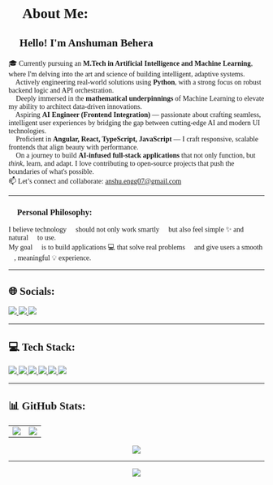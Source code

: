 <!-- Set Comic Sans font globally -->
<div style="font-family: 'Comic Sans MS', cursive;">

# 💫 About Me:
## 👋 Hello! I'm Anshuman Behera  
🎓 Currently pursuing an **M.Tech in Artificial Intelligence and Machine Learning**, where I'm delving into the art and science of building intelligent, adaptive systems.  
🔭 Actively engineering real-world solutions using **Python**, with a strong focus on robust backend logic and API orchestration.  
🌱 Deeply immersed in the **mathematical underpinnings** of Machine Learning to elevate my ability to architect data-driven innovations.  
🧩 Aspiring **AI Engineer (Frontend Integration)** — passionate about crafting seamless, intelligent user experiences by bridging the gap between cutting-edge AI and modern UI technologies.  
💬 Proficient in **Angular, React, TypeScript, JavaScript** — I craft responsive, scalable frontends that align beauty with performance.  
🚀 On a journey to build **AI-infused full-stack applications** that not only function, but *think*, learn, and adapt. I love contributing to open-source projects that push the boundaries of what's possible.  
📫 Let’s connect and collaborate: [anshu.engg07@gmail.com](mailto:anshu.engg07@gmail.com)  

---

### 🧠 Personal Philosophy:
I believe technology 🤖 should not only work smartly 🧠 but also feel simple ✨ and natural 🌿 to use.  
My goal 🎯 is to build applications 💻 that solve real problems 🧩 and give users a smooth 🚀, meaningful 💡 experience.

---

## 🌐 Socials:
<p align="left">
  <a href="https://www.instagram.com/a.n_s_h.u/" target="_blank">
    <img src="https://img.icons8.com/ios-filled/40/ffffff/instagram-new--v1.png"/>
  </a>
  <a href="https://www.linkedin.com/in/anshuman-behera-26483b190/" target="_blank">
    <img src="https://img.icons8.com/ios-filled/40/ffffff/linkedin.png"/>
  </a>
  <a href="mailto:anshu.engg07@gmail.com" target="_blank">
    <img src="https://img.icons8.com/ios-filled/40/ffffff/gmail-new.png"/>
  </a>
</p>

---

## 💻 Tech Stack:
<p align="left">
  <a href="https://developer.mozilla.org/en-US/docs/Web/JavaScript" target="_blank">
    <img src="https://img.icons8.com/color/48/000000/javascript--v1.png"/>
  </a>
  <a href="https://www.python.org/" target="_blank">
    <img src="https://img.icons8.com/color/48/000000/python.png"/>
  </a>
  <a href="https://www.typescriptlang.org/" target="_blank">
    <img src="https://img.icons8.com/color/48/000000/typescript.png"/>
  </a>
  <a href="https://reactjs.org/" target="_blank">
    <img src="https://img.icons8.com/ultraviolet/48/000000/react.png"/>
  </a>
  <a href="https://dotnet.microsoft.com/" target="_blank">
    <img src="https://img.icons8.com/ios-filled/48/5C2D91/net-framework.png"/>
  </a>
  <a href="https://www.php.net/" target="_blank">
    <img src="https://img.icons8.com/officel/48/000000/php-logo.png"/>
  </a>
</p>

---

## 📊 GitHub Stats:
<table>
  <tr>
    <td>
      <img src="https://github-readme-stats.vercel.app/api?username=AsyncCoder-10&theme=dark&hide_border=false&include_all_commits=false&count_private=false"/>
    </td>
    <td>
      <img src="https://nirzak-streak-stats.vercel.app/?user=AsyncCoder-10&theme=dark&hide_border=false"/>
    </td>
  </tr>
</table>

<p align="center">
  <img src="https://github-readme-stats.vercel.app/api/top-langs/?username=AsyncCoder-10&theme=dark&hide_border=false&include_all_commits=false&count_private=false&layout=compact"/>
</p>

---

<p align="center">
  <img src="https://visitcount.itsvg.in/api?id=AsyncCoder-10&icon=0&color=0"/>
</p>

</div>
